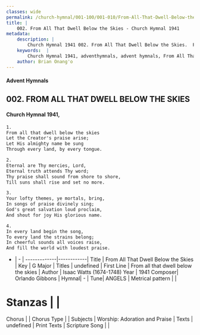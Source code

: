 ```yaml
---
classes: wide
permalink: /church-hymnal/001-100/001-010/From-All-That-Dwell-Below-the-Skies/
title: |
    002. From All That Dwell Below the Skies - Church Hymnal 1941
metadata:
    description: |
        Church Hymnal 1941 002. From All That Dwell Below the Skies.  From all that dwell below the skies  Let the Creator's praise arise;  Let His almighty name be sung  Through every land, by every tongue. 
    keywords:  |
        Church Hymnal 1941, adventhymnals, advent hymnals, From All That Dwell Below the Skies, From all that dwell below the skies. 
    author: Brian Onang'o
---
```


#### Advent Hymnals
## 002. FROM ALL THAT DWELL BELOW THE SKIES
####  Church Hymnal 1941,

```txt
1.
From all that dwell below the skies 
Let the Creator's praise arise; 
Let His almighty name be sung 
Through every land, by every tongue.

2.
Eternal are Thy mercies, Lord, 
Eternal truth attends Thy word; 
Thy praise shall sound from shore to shore, 
Till suns shall rise and set no more. 

3.
Your lofty themes, ye mortals, bring, 
In songs of praise divinely sing; 
God's great salvation loud proclaim, 
And shout for joy His glorious name.

4.
In every land begin the song, 
To every land the strains belong; 
In cheerful sounds all voices raise, 
And fill the world with loudest praise.

```

- |   -  |
-------------|------------|
Title | From All That Dwell Below the Skies |
Key | G Major |
Titles | undefined |
First Line | From all that dwell below the skies |
Author | Isaac Watts (1674-1748)
Year | 1941
Composer| Orlando Gibbons |
Hymnal|  - |
Tune| ANGELS |
Metrical pattern | |
# Stanzas |  |
Chorus |  |
Chorus Type |  |
Subjects | Worship: Adoration and Praise |
Texts | undefined |
Print Texts | 
Scripture Song |  |
    
